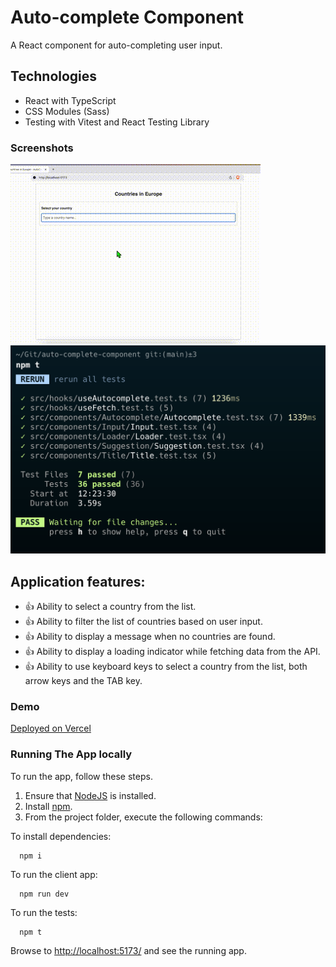 # Auto-complete Component

A React component for auto-completing user input.

## Technologies

- React with TypeScript
- CSS Modules (Sass)
- Testing with Vitest and React Testing Library

### Screenshots

![Demo](https://github.com/mihailgaberov/auto-complete-component/blob/main/public/demo.gif)
![Passing Tests](https://github.com/mihailgaberov/auto-complete-component/blob/main/public/passing-tests.png)

## Application features:

- :+1: Ability to select a country from the list.
- :+1: Ability to filter the list of countries based on user input.
- :+1: Ability to display a message when no countries are found.
- :+1: Ability to display a loading indicator while fetching data from the API.
- :+1: Ability to use keyboard keys to select a country from the list, both arrow keys and the TAB key.

### Demo

[Deployed on Vercel](https://auto-complete-component-nine.vercel.app/)

### Running The App locally

To run the app, follow these steps.

1. Ensure that [NodeJS](http://nodejs.org/) is installed.
2. Install [npm](https://www.npmjs.com/).
3. From the project folder, execute the following commands:

To install dependencies:

```shell
  npm i
```

To run the client app:

```shell
  npm run dev
```

To run the tests:

```shell
  npm t
```

Browse to [http://localhost:5173/](http://localhost:5173/) and see the running app.

